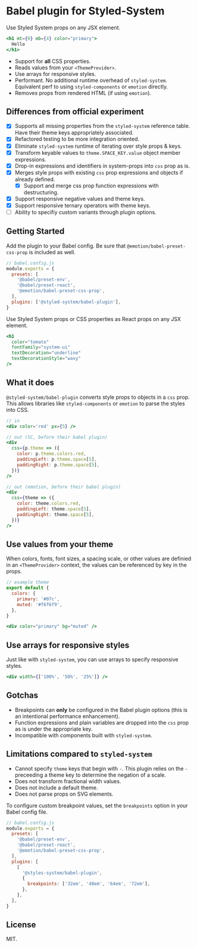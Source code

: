 # Babel plugin for Styled-System <!-- omit in toc -->

Use Styled System props on any JSX element.

```jsx
<h1 mt={0} mb={4} color="primary">
  Hello
</h1>
```

- Support for **all** CSS properties.
- Reads values from your `<ThemeProvider>`.
- Use arrays for responsive styles.
- Performant. No additional runtime overhead of `styled-system`. Equivalent perf
  to using `styled-components` or `emotion` directly.
- Removes props from rendered HTML (if using `emotion`).

## Differences from official experiment

- [x] Supports all missing properties from the `styled-system` reference table.
      Have their theme keys appropriately associated.
- [x] Refactored testing to be more integration oriented.
- [x] Eliminate `styled-system` runtime of iterating over style props & keys.
- [x] Transform keyable values to `theme.SPACE_KEY.value` object member
      expressions.
- [x] Drop-in expressions and identifiers in system-props into `css` prop as is.
- [x] Merges style props with existing `css` prop expressions and objects if
      already defined.
  - [x] Support and merge css prop function expressions with destructuring.
- [x] Support responsive negative values and theme keys.
- [x] Support responsive ternary operators with theme keys.
- [ ] Ability to specifiy custom variants through plugin options.

## Getting Started

Add the plugin to your Babel config. Be sure that
`@emotion/babel-preset-css-prop` is included as well.

```js
// babel.config.js
module.exports = {
  presets: [
    '@babel/preset-env',
    '@babel/preset-react',
    '@emotion/babel-preset-css-prop',
  ],
  plugins: ['@styled-system/babel-plugin'],
}
```

Use Styled System props or CSS properties as React props on any JSX element.

```jsx
<h1
  color="tomato"
  fontFamily="system-ui"
  textDecoration="underline"
  textDecorationStyle="wavy"
/>
```

## What it does

`@styled-system/babel-plugin` converts style props to objects in a `css` prop.
This allows libraries like `styled-components` or `emotion` to parse the styles
into CSS.

```jsx
// in
<div color='red' px={5} />

// out (SC, before their babel plugin)
<div
  css={p.theme => ({
    color: p.theme.colors.red,
    paddingLeft: p.theme.space[5],
    paddingRight: p.theme.space[5],
  })}
/>

// out (emotion, before their babel plugin)
<div
  css={theme => ({
    color: theme.colors.red,
    paddingLeft: theme.space[5],
    paddingRight: theme.space[5],
  })}
/>
```

## Use values from your theme

When colors, fonts, font sizes, a spacing scale, or other values are definied in
an `<ThemeProvider>` context, the values can be referenced by key in the props.

```js
// example theme
export default {
  colors: {
    primary: '#07c',
    muted: '#f6f6f9',
  },
}
```

```jsx
<div color="primary" bg="muted" />
```

## Use arrays for responsive styles

Just like with `styled-system`, you can use arrays to specify responsive styles.

```jsx
<div width={['100%', '50%', '25%']} />
```

## Gotchas

- Breakpoints can **only** be configured in the Babel plugin options (this is an
  intentional performance enhancement).
- Function expressions and plain variables are dropped into the `css` prop as is
  under the appropriate key.
- Incompatible with components built with `styled-system`.

## Limitations compared to `styled-system`

- Cannot specify `theme` keys that begin with `-`. This plugin relies on the `-`
  preceeding a theme key to determine the negation of a scale.
- Does not transform fractional width values.
- Does not include a default theme.
- Does not parse props on SVG elements.

To configure custom breakpoint values, set the `breakpoints` option in your
Babel config file.

```js
// babel.config.js
module.exports = {
  presets: [
    '@babel/preset-env',
    '@babel/preset-react',
    '@emotion/babel-preset-css-prop',
  ],
  plugins: [
    [
      '@styles-system/babel-plugin',
      {
        breakpoints: ['32em', '48em', '64em', '72em'],
      },
    ],
  ],
}
```

## License

MIT.
